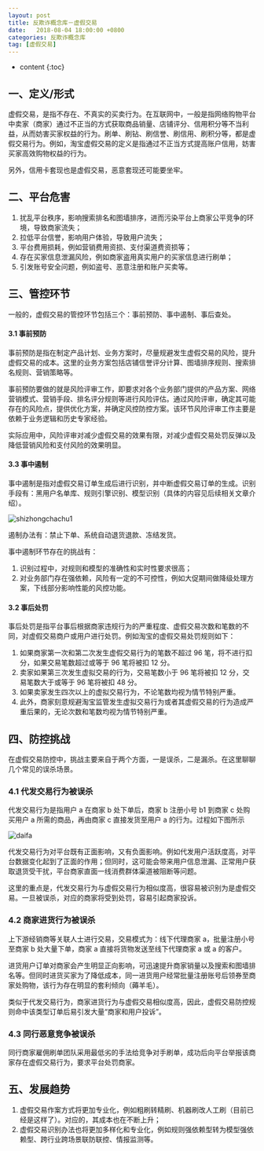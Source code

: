 ```yaml
---
layout: post
title: 反欺诈概念库－虚假交易
date:   2018-08-04 18:00:00 +0800
categories: 反欺诈概念库
tag: [虚假交易]
---
```


* content
{:toc}


## 一、定义/形式
虚假交易，是指不存在、不真实的买卖行为。在互联网中，一般是指网络购物平台中卖家（商家）通过不正当的方式获取商品销量、店铺评分、信用积分等不当利益，从而妨害买家权益的行为。刷单、刷钻、刷信誉、刷信用、刷积分等，都是虚假交易行为。例如，淘宝虚假交易的定义是指通过不正当方式提高账户信用，妨害买家高效购物权益的行为。

另外，信用卡套现也是虚假交易，恶意套现还可能要坐牢。

## 二、平台危害
1. 扰乱平台秩序，影响搜索排名和图墙排序，进而污染平台上商家公平竞争的环境，导致商家流失；
2. 拉低平台信誉，影响用户体验，导致用户流失；
3. 平台费用损耗，例如营销费用资损、支付渠道费资损等；
4. 存在买家信息泄漏风险，例如商家盗用真实用户的买家信息进行刷单；
5. 引发账号安全问题，例如盗号、恶意注册和账户买卖等。


## 三、管控环节

一般的，虚假交易的管控环节包括三个：事前预防、事中遏制、事后查处。

#### 3.1 事前预防
事前预防是指在制定产品计划、业务方案时，尽量规避发生虚假交易的风险，提升虚假交易的成本。这里的业务方案包括店铺信誉评分计算、图墙排序规则、搜索排名规则、营销策略等。

事前预防要做的就是风险评审工作，即要求对各个业务部门提供的产品方案、网络营销模式、营销手段、排名评分规则等进行风险评估。通过风险评审，确定其可能存在的风险点，提供优化方案，并确定风控防控方案。该环节风险评审工作主要是依赖于业务逻辑和历史专家经验。

实际应用中，风险评审对减少虚假交易的效果有限，对减少虚假交易处罚反弹以及降低营销风险和支付风险的效果明显。

#### 3.3 事中遏制
事中遏制是指对虚假交易订单生成后进行识别，并中断虚假交易订单的生成。识别手段有：黑用户名单库、规则引擎识别、模型识别（具体的内容见后续相关文章介绍）。

![shizhongchachu1](https://user-images.githubusercontent.com/13688310/43676730-5b5a0454-9829-11e8-8b3c-5fd6b1929703.png)


遏制办法有：禁止下单、系统自动退货退款、冻结发货。

事中遏制环节存在的挑战有：
	
1. 识别过程中，对规则和模型的准确性和实时性要求很高；
2. 对业务部门存在强依赖，风险有一定的不可控性，例如大促期间做降级处理方案，下线部分影响性能的风控功能。

#### 3.2 事后处罚
事后处罚是指平台事后根据商家违规行为的严重程度、虚假交易次数和笔数的不同，对虚假交易商户或用户进行处罚。例如淘宝的虚假交易处罚规则如下：

1. 如果商家第一次和第二次发生虚假交易行为的笔数不超过 96 笔，将不进行扣分，如果交易笔数超过或等于 96 笔将被扣 12 分。
2. 卖家如果第三次发生虚拟交易的行为，交易笔数小于 96 笔将被扣 12 分，交易笔数大于或等于 96 笔将被扣 48 分。
3. 如果卖家发生四次以上的虚拟交易行为，不论笔数均视为情节特别严重。
4. 此外，商家刻意规避淘宝监管发生虚拟交易行为或者其虚假交易的行为造成严重后果的，无论次数和笔数均视为情节特别严重。

## 四、防控挑战
在虚假交易防控中，挑战主要来自于两个方面，一是误杀，二是漏杀。在这里聊聊几个常见的误杀场景。

### 4.1 代发交易行为被误杀
代发交易行为是指用户 a 在商家 b 处下单后，商家 b 注册小号 b1 到商家 c 处购买用户 a 所需的商品，再由商家 c 直接发货至用户 a 的行为。过程如下图所示

![daifa](https://user-images.githubusercontent.com/13688310/43676627-46a48d74-9827-11e8-849a-fe738ba3182f.png)

代发交易行为对平台既有正面影响，又有负面影响。例如代发用户活跃度高，对平台数据变化起到了正面的作用；但同时，这可能会带来用户信息泄漏、正常用户获取退货受干扰，平台商家直面一线消费群体渠道被阻断等问题。

这里的重点是，代发交易行为与虚假交易行为相似度高，很容易被识别为是虚假交易。一旦被误杀，对应的商家将受到处罚，容易引起商家投诉。

### 4.2 商家进货行为被误杀
上下游经销商等关联人士进行交易，交易模式为：线下代理商家 a，批量注册小号至商家 b 处大量下单，商家 a 直接将货物发送至线下代理商家 a 或 a 的客户。

进货用户订单对商家会产生明显正向影响，可迅速提升商家销量以及搜索和图墙排名等。但同时进货买家为了降低成本，同一进货用户经常批量注册账号后领券至商家处购物，该行为存在明显的套利倾向（薅羊毛）。

类似于代发交易行为，商家进货行为与虚假交易相似度高，因此，虚假交易防控规则命中该类型订单后易引发大量“商家和用户投诉”。

### 4.3 同行恶意竞争被误杀
同行商家雇佣刷单团队采用最低劣的手法给竞争对手刷单，成功后向平台举报该商家存在虚假交易行为，要求平台处罚商家。

## 五、发展趋势

1. 虚假交易作案方式将更加专业化，例如粗刷转精刷、机器刷改人工刷（目前已经是这样了）。对应的，其成本也在不断上升；
2. 虚假交易识别办法也将更加多样化和专业化，例如规则强依赖型转为模型强依赖型、跨行业跨场景联防联控、情报监测等。



